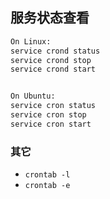 ## 服务状态查看
```sh
On Linux:
service crond status
service crond stop
service crond start


On Ubuntu:
service cron status
service cron stop
service cron start
```


### 其它
* `crontab -l`
* `crontab -e`
